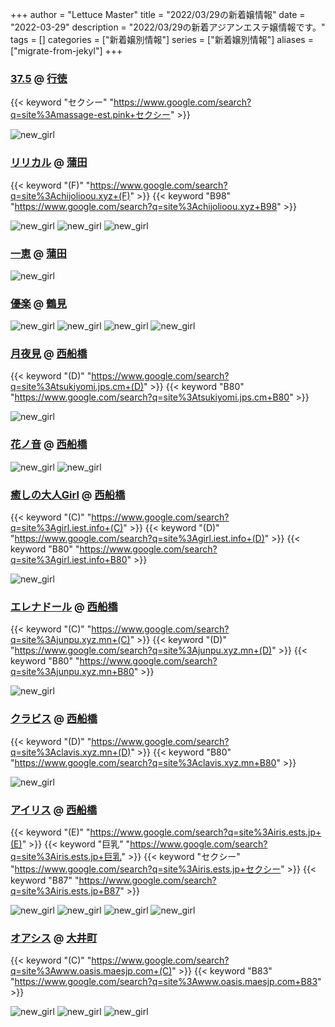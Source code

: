 +++
author = "Lettuce Master"
title = "2022/03/29の新着嬢情報"
date = "2022-03-29"
description = "2022/03/29の新着アジアンエステ嬢情報です。"
tags = []
categories = ["新着嬢別情報"]
series = ["新着嬢別情報"]
aliases = ["migrate-from-jekyl"]
+++
### [37.5](http://massage-est.pink/) @ [行徳](/post/gyotoku)
{{< keyword "セクシー" "https://www.google.com/search?q=site%3Amassage-est.pink+セクシー" >}} 

![new_girl](https://i.imgur.com/lQbJy5x.jpeg)
### [リリカル](http://chijolioou.xyz/) @ [蒲田](/post/kamata)
{{< keyword "(F)" "https://www.google.com/search?q=site%3Achijolioou.xyz+(F)" >}} {{< keyword "B98" "https://www.google.com/search?q=site%3Achijolioou.xyz+B98" >}} 

![new_girl](https://i.imgur.com/F03HIWv.jpeg)
![new_girl](https://i.imgur.com/X9uJnLY.jpeg)
![new_girl](https://i.imgur.com/ttyjbw5.jpeg)
### [一恵](http://kazue.me-es.com/) @ [蒲田](/post/kamata)


![new_girl](https://i.imgur.com/DnpmFhc.jpeg)
### [優楽](https://tksakura.xyz/) @ [鶴見](/post/tsurumi)


![new_girl](https://tksakura.xyz/_src/64928744/img20220328150626699557.jpg)
![new_girl](https://tksakura.xyz/_src/64928745/img20220328150626699557.jpg)
![new_girl](https://tksakura.xyz/_src/64928746/img20220328150626699557.jpg)
![new_girl](https://tksakura.xyz/_src/64928789/img20220328150626699557.jpg)
### [月夜見](https://tsukiyomi.jps.cm/) @ [西船橋](/post/nishifunabashi)
{{< keyword "(D)" "https://www.google.com/search?q=site%3Atsukiyomi.jps.cm+(D)" >}} {{< keyword "B80" "https://www.google.com/search?q=site%3Atsukiyomi.jps.cm+B80" >}} 

![new_girl](https://tsukiyomi.jps.cm/photos/sites/47/2022/03/2022032808070515.jpg_300X400.jpg)
### [花ノ音](http://hanaoto.pw/) @ [西船橋](/post/nishifunabashi)


![new_girl](https://i.imgur.com/KVdzu9k.jpeg)
![new_girl](https://i.imgur.com/Li9OkaP.jpeg)
### [癒しの大人Girl](https://girl.iest.info/) @ [西船橋](/post/nishifunabashi)
{{< keyword "(C)" "https://www.google.com/search?q=site%3Agirl.iest.info+(C)" >}} {{< keyword "(D)" "https://www.google.com/search?q=site%3Agirl.iest.info+(D)" >}} {{< keyword "B80" "https://www.google.com/search?q=site%3Agirl.iest.info+B80" >}} 

![new_girl](https://girl.iest.info/photos/sites/13/2022/03/2022032816261461.jpg_300X400.jpg)
### [エレナドール](https://junpu.xyz.mn/) @ [西船橋](/post/nishifunabashi)
{{< keyword "(C)" "https://www.google.com/search?q=site%3Ajunpu.xyz.mn+(C)" >}} {{< keyword "(D)" "https://www.google.com/search?q=site%3Ajunpu.xyz.mn+(D)" >}} {{< keyword "B80" "https://www.google.com/search?q=site%3Ajunpu.xyz.mn+B80" >}} 

![new_girl](https://junpu.xyz.mn/photos/sites/129/2022/03/2022032817114123.jpg_450X675.jpg)
### [クラビス](https://clavis.xyz.mn/) @ [西船橋](/post/nishifunabashi)
{{< keyword "(D)" "https://www.google.com/search?q=site%3Aclavis.xyz.mn+(D)" >}} {{< keyword "B80" "https://www.google.com/search?q=site%3Aclavis.xyz.mn+B80" >}} 

![new_girl](https://clavis.xyz.mn/photos/sites/41/2022/03/2022032807431538.jpg_480X640.jpg)
### [アイリス](https://iris.ests.jp/) @ [西船橋](/post/nishifunabashi)
{{< keyword "(E)" "https://www.google.com/search?q=site%3Airis.ests.jp+(E)" >}} {{< keyword "巨乳" "https://www.google.com/search?q=site%3Airis.ests.jp+巨乳" >}} {{< keyword "セクシー" "https://www.google.com/search?q=site%3Airis.ests.jp+セクシー" >}} {{< keyword "B87" "https://www.google.com/search?q=site%3Airis.ests.jp+B87" >}} 

![new_girl](https://iris.ests.jp/photos/sites/58/2021/12/202112201223253-302x450.jpeg_302X450.jpeg)
![new_girl](https://iris.ests.jp/photos/sites/58/2022/03/2022032217231495-279x450.jpeg_302X450.jpeg)
![new_girl](https://iris.ests.jp/photos/sites/58/2022/03/2022032816383446-253x450.jpeg_302X450.jpeg)
![new_girl](https://iris.ests.jp/photos/sites/58/2022/03/2022032816383446.jpeg_302X450.jpeg)
### [オアシス](http://www.oasis.maesjp.com/) @ [大井町](/post/oimachi)
{{< keyword "(C)" "https://www.google.com/search?q=site%3Awww.oasis.maesjp.com+(C)" >}} {{< keyword "B83" "https://www.google.com/search?q=site%3Awww.oasis.maesjp.com+B83" >}} 

![new_girl](https://i.imgur.com/WRG73cy.jpeg)
![new_girl](https://i.imgur.com/LH30iDb.jpeg)
![new_girl](https://i.imgur.com/aB8eBEu.jpeg)
